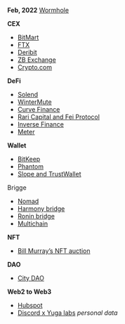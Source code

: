 **Feb, 2022**
[Wormhole](https://twitter.com/wormholecrypto/status/1489001949881978883) 

**CEX**
- [BitMart](https://www.coindesk.com/business/2021/12/05/crypto-exchange-bitmart-hacked-with-losses-estimated-at-196-million/)
- [FTX](https://www.coindesk.com/business/2022/11/12/ftx-crypto-wallets-see-mysterious-late-night-outflows-totalling-more-than-380m/)
- [Deribit](https://www.coindesk.com/business/2022/11/02/crypto-exchange-deribit-loses-28m-in-hot-wallet-hack/)
- [ZB Exchange](https://www.coindesk.com/tech/2022/08/04/crypto-exchange-zb-exchange-loses-nearly-5m-in-suspected-hack-pauses-withdrawals/)
- [Crypto.com](https://www.coindesk.com/business/2022/01/20/cryptocom-says-hackers-stole-nearly-34m-from-users/)

**DeFi**
- [Solend](https://www.coindesk.com/business/2022/11/02/defi-protocol-solend-struck-by-126m-oracle-exploit/)
- [WinterMute](https://www.coindesk.com/business/2022/09/20/crypto-market-maker-wintermute-hacked-for-160m-says-ceo/)
- [Curve Finance](https://www.coindesk.com/business/2022/08/09/defi-protocol-curvefinance-hacked-570k-stolen/)
- [Rari Capital and Fei Protocol](https://www.coindesk.com/business/2022/04/30/defi-lender-rari-capitalfei-loses-80m-in-hack/)
- [Inverse Finance](https://www.coindesk.com/video/defi-lender-inverse-to-repay-clients-funds-after-suffering-15-6m-exploit/)
- [Meter](https://www.coindesk.com/business/2022/02/07/44m-stolen-in-hack-of-blockchain-infrastructure-firm-meter/)

**Wallet**
- [BitKeep](https://www.coindesk.com/markets/2022/10/18/crypto-wallet-bitkeep-hacked-for-1m-in-bnb-chain-polygon-tokens/)
- [Phantom](https://www.coindesk.com/business/2022/08/10/phantom-says-its-systems-were-not-compromised-in-4m-hack/)
- [Slope and TrustWallet](https://www.coindesk.com/markets/2022/08/03/phantom-wallet-exploit-drains-millions-in-sol-tokens/)

Brigge
- [Nomad](https://www.coindesk.com/video/nomads-us200-mln-hack-saylor-steps-down/)
- [Harmony bridge](https://www.coindesk.com/tech/2022/06/24/harmony-networks-horizon-bridge-exploited-for-100m/)
- [Ronin bridge](https://www.coindesk.com/tech/2022/03/29/axie-infinitys-ronin-network-suffers-625m-exploit/)
- [Multichain](https://www.coindesk.com/business/2022/01/20/multichain-hack-worsens-as-loss-of-funds-reaches-3m-report/)

**NFT**
- [Bill Murray’s NFT auction](https://www.coindesk.com/business/2022/09/02/hacker-steals-bill-murrays-crypto-after-185k-nft-charity-auction/)

**DAO**
- [City DAO](https://www.coindesk.com/business/2022/01/14/blockchain-city-citydao-falls-victim-to-95k-hack-via-discord/)

**Web2 to Web3**
- [Hubspot](https://www.coindesk.com/business/2022/03/21/hubspot-hack-leads-to-data-breaches-at-blockfi-swan-bitcoin/)
- [Discord x Yuga labs](https://www.coindesk.com/video/yuga-labs-suffers-discord-server-hack-200-eth-in-nfts-stolen/) *personal data*
